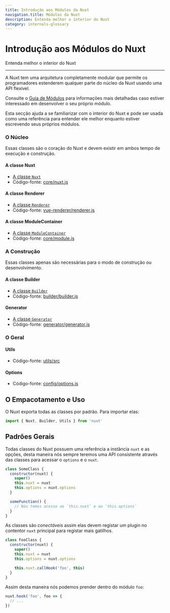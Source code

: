 ```yaml
---
title: Introdução aos Módulos da Nuxt
navigation.title: Módulos da Nuxt
description: Entenda melhor o interior do Nuxt
category: internals-glossary
---
```

# Introdução aos Módulos do Nuxt

Entenda melhor o interior do Nuxt

---

A Nuxt tem uma arquitetura completamente modular que permite os programadores estenderem qualquer parte do núcleo da Nuxt usando uma API flexível.

Consulte o [Guia de Módulos](/docs/directory-structure/modules) para informações mais detalhadas caso estiver interessado em desenvolver o seu próprio módulo.

Esta secção ajuda a se familiarizar com o interior do Nuxt e pode ser usada como uma referência para entender ele melhor enquanto estiver escrevendo seus próprios módulos.

### O Núcleo

Essas classes são o coração do Nuxt e devem existir em ambos tempo de execução e construção.

#### A classe Nuxt

- [A classe `Nuxt`](/docs/internals-glossary/internals-nuxt)
- Código-fonte: [core/nuxt.js](https://github.com/nuxt/nuxt/blob/2.x-dev/packages/core/src/nuxt.js)

#### A classe Renderer

- [A classe `Renderer`](/docs/internals-glossary/internals-renderer)
- Código-fonte: [vue-renderer/renderer.js](https://github.com/nuxt/nuxt/blob/2.x-dev/packages/vue-renderer/src/renderer.js)

#### A classe ModuleContainer

- [A classe `ModuleContainer`](/docs/internals-glossary/internals-module-container)
- Código-fonte: [core/module.js](https://github.com/nuxt/nuxt/blob/2.x-dev/packages/core/src/module.js)

### A Construção

Essas classes apenas são necessárias para o modo de construção ou desenvolvimento.

#### A classe Builder

- [A classe `Builder`](/docs/internals-glossary/internals-builder)
- Código-fonte: [builder/builder.js](https://github.com/nuxt/nuxt/blob/2.x-dev/packages/builder/src/builder.js)

#### Generator

- [A classe `Generator`](/docs/internals-glossary/internals-generator)
- Código-fonte: [generator/generator.js](https://github.com/nuxt/nuxt/blob/2.x-dev/packages/generator/src/generator.js)

### O Geral

#### Utils

- Código-fonte: [utils/src](https://github.com/nuxt/nuxt/blob/2.x-dev/packages/utils/src)

#### Options

- Código-fonte: [config/options.js](https://github.com/nuxt/nuxt/blob/2.x-dev/packages/config/src/options.js)

## O Empacotamento e Uso

O Nuxt exporta todas as classes por padrão. Para importar elas:

```js
import { Nuxt, Builder, Utils } from 'nuxt'
```

## Padrões Gerais

Todas classes do Nuxt possuem uma referência a instância `nuxt` e as opções, desta maneira nós sempre teremos uma API consistente através das classes para acessar o `options` e o `nuxt`.

```js
class SomeClass {
  constructor(nuxt) {
    super()
    this.nuxt = nuxt
    this.options = nuxt.options
  }

  someFunction() {
    // Nós temos acesso ao `this.nuxt` e ao `this.options`
  }
}
```

As classes são _conectáveis_ assim elas devem registar um plugin no contentor `nuxt` principal para registar mais gatilhos.

```js
class FooClass {
  constructor(nuxt) {
    super()
    this.nuxt = nuxt
    this.options = nuxt.options

    this.nuxt.callHook('foo', this)
  }
}
```

Assim desta maneira nós podemos prender dentro do módulo `foo`:

```js
nuxt.hook('foo', foo => {
  // ...
})
```
